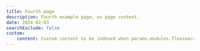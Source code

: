 ```yaml
---
title: Fourth page
description: Fourth example page, no page content.
date: 2024-02-03
searchExclude: false
custom:
    content: Custom content to be indexed when params.modules.flexsearch.frontmatter is set.
---
```

